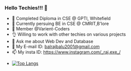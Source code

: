 ### Hello Techies!!! 👋

<!--
**ItachI008/ItachI008** is a ✨ _special_ ✨ repository because its `README.md` (this file) appears on your GitHub profile.

Here are some ideas to get you started:-->

- 🏫 Completed Diploma in CSE @ GPTI, Whitefield
- 📖 Currently persuing BE in CSE @ CMRIT,B'lore
- 👯 Member @Varient-Coders
- 👌 Willing to work with other techies on various projects
- 💬 Ask me about Web Dev and Database
- 📧 My E-mail ID: balrajbalu2001@gmail.com
- 📫 My insta ID: https://www.instagram.com/_raj.exe_/
+
  [![Top Langs](https://github-readme-stats.vercel.app/api/top-langs/?username=ItachI008&layout=compact)](https://github.com/Itachi008/github-readme-stats)
